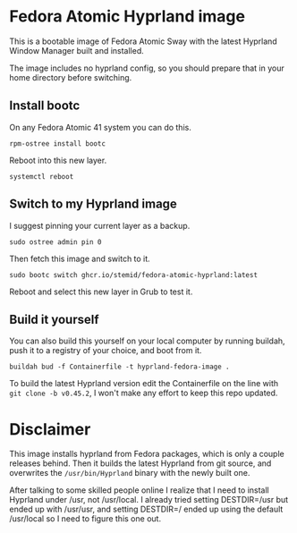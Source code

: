 # Fedora Atomic Hyprland image

This is a bootable image of Fedora Atomic Sway with the latest Hyprland Window Manager built and installed.

The image includes no hyprland config, so you should prepare that in your home directory before switching.

## Install bootc

On any Fedora Atomic 41 system you can do this.

    rpm-ostree install bootc

Reboot into this new layer.

    systemctl reboot

## Switch to my Hyprland image

I suggest pinning your current layer as a backup.

    sudo ostree admin pin 0

Then fetch this image and switch to it.

    sudo bootc switch ghcr.io/stemid/fedora-atomic-hyprland:latest

Reboot and select this new layer in Grub to test it.

## Build it yourself

You can also build this yourself on your local computer by running buildah, push it to a registry of your choice, and boot from it.

    buildah bud -f Containerfile -t hyprland-fedora-image .

To build the latest Hyprland version edit the Containerfile on the line with ``git clone -b v0.45.2``, I won't make any effort to keep this repo updated.

# Disclaimer

This image installs hyprland from Fedora packages, which is only a couple releases behind. Then it builds the latest Hyprland from git source, and overwrites the ``/usr/bin/Hyprland`` binary with the newly built one.

After talking to some skilled people online I realize that I need to install Hyprland under /usr, not /usr/local. I already tried setting DESTDIR=/usr but ended up with /usr/usr, and setting DESTDIR=/ ended up using the default /usr/local so I need to figure this one out.
